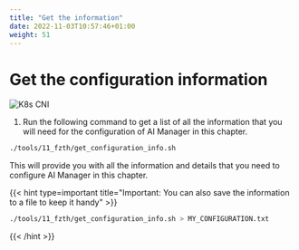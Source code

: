 ```yaml
---
title: "Get the information"
date: 2022-11-03T10:57:46+01:00
weight: 51
---
```


# Get the configuration information

![K8s CNI](/cp4waiops-training/pics/57_my_info.png)

1. Run the following command to get a list of all the information that you will need for the configuration of AI Manager in this chapter.


  ```bash
  ./tools/11_fzth/get_configuration_info.sh
  ```

This will provide you with all the information and details that you need to configure AI Manager in this chapter.


{{< hint type=important  title="Important: You can also save the information to a file to keep it handy" >}}
   ```bash
  ./tools/11_fzth/get_configuration_info.sh > MY_CONFIGURATION.txt
  ```

{{< /hint >}}

